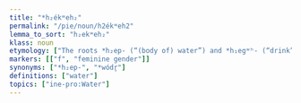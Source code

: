 ```yaml
---
title: "*h₂ékʷeh₂"
permalink: "/pie/noun/h2ékʷeh2"
lemma_to_sort: "h₂ekʷeh₂"
klass: noun
etymology: ["The roots *h₂ep- (“(body of) water”) and *h₁egʷʰ- (“drink”) are probably unrelated. A connection to *h₁eḱ- (“swiftness, celerity”) has been proposed, in which case the semantic development would be \"that which is swift\" > \"river\" (as attested in Germanic) > \"water\" (as in Latin)."]
markers: [["f", "feminine gender"]]
synonyms: ["*h₂ep-", "*wódr̥"]
definitions: ["water"]
topics: ["ine-pro:Water"]
---
```

